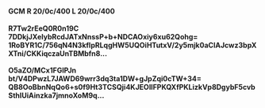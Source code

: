 #### GCM R 20/0c/400 L 20/0c/400
**R7Tw2rEeQ0R0n19C**<br/>**7DDkjJXeIybRcdJATxNnssP+b+NDCAOxiy6xu62Qohg=**<br/>**1RoBYR1C/756qN4N3kflpRLqgHW5UQOiHTutxV/2y5mjk0aClAJcwz3bpXXTni/CKKiqczaUnTBMbfn8...**<br/><br/>
**O5aZO/MCx1FGlPJn**<br/>**bt/V4DPwzL7JAWD69wrr3dq3ta1DW+gJpZqi0cTW+34=**<br/>**QB8OoBbnNqQo6+s0f9Ht3TCSQji4KJEOIlFPKQXfPKLizkVp8DgybF5cvbSthIUiAinzka7jmnoXoM9q...**
